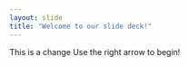```yaml
---
layout: slide
title: "Welcome to our slide deck!"
---
```

This is a change
Use the right arrow to begin!
